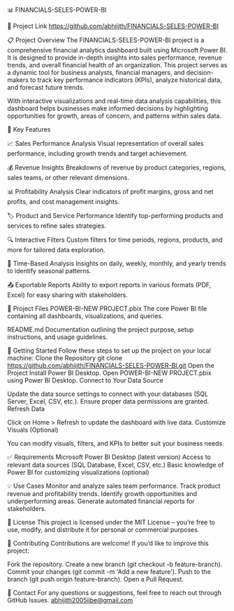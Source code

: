 📊 FINANCIALS-SELES-POWER-BI

🔗 Project Link
https://github.com/abhiijth/FINANCIALS-SELES-POWER-BI


📋 Project Overview
The FINANCIALS-SELES-POWER-BI project is a comprehensive financial analytics dashboard built using Microsoft Power BI. It is designed to provide in-depth insights into sales performance, revenue trends, and overall financial health of an organization. This project serves as a dynamic tool for business analysts, financial managers, and decision-makers to track key performance indicators (KPIs), analyze historical data, and forecast future trends.

With interactive visualizations and real-time data analysis capabilities, this dashboard helps businesses make informed decisions by highlighting opportunities for growth, areas of concern, and patterns within sales data.

🔧 Key Features

📈 Sales Performance Analysis
Visual representation of overall sales performance, including growth trends and target achievement.

💰 Revenue Insights
Breakdowns of revenue by product categories, regions, sales teams, or other relevant dimensions.

📊 Profitability Analysis
Clear indicators of profit margins, gross and net profits, and cost management insights.

🏷️ Product and Service Performance
Identify top-performing products and services to refine sales strategies.

🔍 Interactive Filters
Custom filters for time periods, regions, products, and more for tailored data exploration.

📅 Time-Based Analysis
Insights on daily, weekly, monthly, and yearly trends to identify seasonal patterns.

📤 Exportable Reports
Ability to export reports in various formats (PDF, Excel) for easy sharing with stakeholders.

📁 Project Files
POWER-BI-NEW PROJECT.pbix
The core Power BI file containing all dashboards, visualizations, and queries.

README.md
Documentation outlining the project purpose, setup instructions, and usage guidelines.

🚀 Getting Started
Follow these steps to set up the project on your local machine:
Clone the Repository
git clone https://github.com/abhiijth/FINANCIALS-SELES-POWER-BI.git
Open the Project
Install Power BI Desktop.
Open POWER-BI-NEW PROJECT.pbix using Power BI Desktop.
Connect to Your Data Source

Update the data source settings to connect with your databases (SQL Server, Excel, CSV, etc.).
Ensure proper data permissions are granted.
Refresh Data

Click on Home > Refresh to update the dashboard with live data.
Customize Visuals (Optional)

You can modify visuals, filters, and KPIs to better suit your business needs.

✅ Requirements
Microsoft Power BI Desktop (latest version)
Access to relevant data sources (SQL Database, Excel, CSV, etc.)
Basic knowledge of Power BI for customizing visualizations (optional)

💡 Use Cases
Monitor and analyze sales team performance.
Track product revenue and profitability trends.
Identify growth opportunities and underperforming areas.
Generate automated financial reports for stakeholders.

📄 License
This project is licensed under the MIT License – you’re free to use, modify, and distribute it for personal or commercial purposes.

🙌 Contributing
Contributions are welcome!
If you’d like to improve this project:

Fork the repository.
Create a new branch (git checkout -b feature-branch).
Commit your changes (git commit -m 'Add a new feature').
Push to the branch (git push origin feature-branch).
Open a Pull Request.

📧 Contact
For any questions or suggestions, feel free to reach out through GitHub Issues.
      abhijith2005iibe@gmail.com
